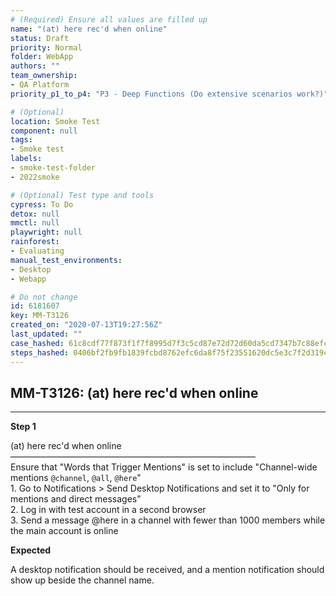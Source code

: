 ```yaml
---
# (Required) Ensure all values are filled up
name: "(at) here rec'd when online"
status: Draft
priority: Normal
folder: WebApp
authors: ""
team_ownership: 
- QA Platform
priority_p1_to_p4: "P3 - Deep Functions (Do extensive scenarios work?)"

# (Optional)
location: Smoke Test
component: null
tags: 
- Smoke test
labels: 
- smoke-test-folder
- 2022smoke

# (Optional) Test type and tools
cypress: To Do
detox: null
mmctl: null
playwright: null
rainforest: 
- Evaluating
manual_test_environments: 
- Desktop
- Webapp

# Do not change
id: 6181607
key: MM-T3126
created_on: "2020-07-13T19:27:56Z"
last_updated: ""
case_hashed: 61c8cdf77f873f1f7f8995d7f3c5cd87e72d72d60da5cd7347b7c88efc4bc9d83baae38373748408a50ba45f61feb137
steps_hashed: 0406bf2fb9fb1839fcbd8762efc6da8f75f23551620dc5e3c7f2d319c97955a87337f976d0d945b662d550fd04a7cd21
---
```


<!-- (Auto-generated) Based on frontmatter's "key" and "name" -->

## MM-T3126: (at) here rec'd when online

---

**Step 1**

(at) here rec'd when online\
————————————————————————————\
Ensure that "Words that Trigger Mentions" is set to include "Channel-wide mentions `@channel`, `@all`, `@here`"\
1\. Go to Notifications > Send Desktop Notifications and set it to "Only for mentions and direct messages"\
2\. Log in with test account in a second browser\
3\. Send a message @here in a channel with fewer than 1000 members while the main account is online

**Expected**

A desktop notification should be received, and a mention notification should show up beside the channel name.
